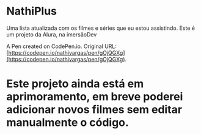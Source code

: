# NathiPlus
Uma lista atualizada com os filmes e séries que eu estou assistindo.
Este é um projeto da Alura, na imersãoDev

A Pen created on CodePen.io. Original URL: [https://codepen.io/nathivargas/pen/gOjQGXg](https://codepen.io/nathivargas/pen/gOjQGXg).

# Este projeto ainda está em aprimoramento, em breve poderei adicionar novos filmes sem editar manualmente o código.
